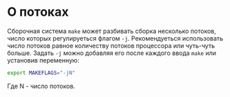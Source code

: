 # О потоках

Сборочная система `make` может разбивать сборка несколько потоков, число которых регулируеться флагом `-j`. Рекомендуеться использовать число потоков равное количеству потоков процессора или чуть-чуть больше. Задать `-j` можно добавляя его после каждого ввода `make` или установив переменную:

```bash
export MAKEFLAGS="-jN"
```

Где N - число потоков.
